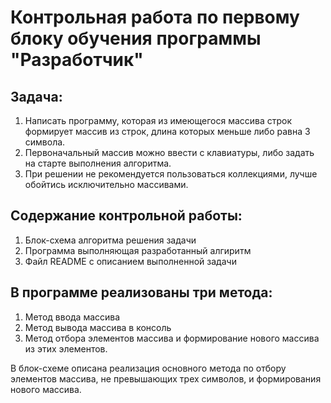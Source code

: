 # Контрольная работа по первому блоку обучения программы "Разработчик"
## Задача:
1. Написать программу, которая из имеющегося массива строк формирует массив из строк, длина которых меньше либо равна 3 символа. 
2. Первоначальный массив можно ввести с клавиатуры, либо задать на старте выполнения алгоритма. 
3. При решении не рекомендуется пользоваться коллекциями, лучше обойтись исключительно массивами.

## Содержание контрольной работы:
1. Блок-схема алгоритма решения задачи
2. Программа выполняющая разработанный алгиритм
3. Файл README с описанием выполненной задачи
## В программе реализованы три метода:

1. Метод ввода массива
2. Метод вывода массива в консоль
3. Метод отбора элементов массива и формирование нового массива из этих элементов.

  В блок-схеме описана реализация основного метода по отбору элементов массива, не превышающих трех символов, и формирования нового массива.